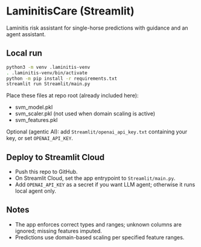 # LaminitisCare (Streamlit)

Laminitis risk assistant for single-horse predictions with guidance and an agent assistant.

## Local run

```bash
python3 -m venv .laminitis-venv
. .laminitis-venv/bin/activate
python -m pip install -r requirements.txt
streamlit run Streamlit/main.py
```

Place these files at repo root (already included here):
- svm_model.pkl
- svm_scaler.pkl (not used when domain scaling is active)
- svm_features.pkl

Optional (agentic AI): add `Streamlit/openai_api_key.txt` containing your key, or set `OPENAI_API_KEY`.

## Deploy to Streamlit Cloud
- Push this repo to GitHub.
- On Streamlit Cloud, set the app entrypoint to `Streamlit/main.py`.
- Add `OPENAI_API_KEY` as a secret if you want LLM agent; otherwise it runs local agent only.

## Notes
- The app enforces correct types and ranges; unknown columns are ignored; missing features imputed.
- Predictions use domain-based scaling per specified feature ranges.
